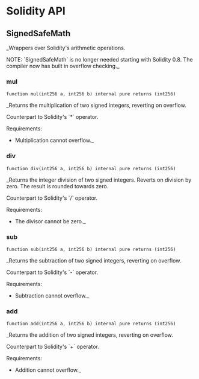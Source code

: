 # Solidity API

## SignedSafeMath

_Wrappers over Solidity&#x27;s arithmetic operations.

NOTE: &#x60;SignedSafeMath&#x60; is no longer needed starting with Solidity 0.8. The compiler
now has built in overflow checking._

### mul

```solidity
function mul(int256 a, int256 b) internal pure returns (int256)
```

_Returns the multiplication of two signed integers, reverting on
overflow.

Counterpart to Solidity&#x27;s &#x60;*&#x60; operator.

Requirements:

- Multiplication cannot overflow._

### div

```solidity
function div(int256 a, int256 b) internal pure returns (int256)
```

_Returns the integer division of two signed integers. Reverts on
division by zero. The result is rounded towards zero.

Counterpart to Solidity&#x27;s &#x60;/&#x60; operator.

Requirements:

- The divisor cannot be zero._

### sub

```solidity
function sub(int256 a, int256 b) internal pure returns (int256)
```

_Returns the subtraction of two signed integers, reverting on
overflow.

Counterpart to Solidity&#x27;s &#x60;-&#x60; operator.

Requirements:

- Subtraction cannot overflow._

### add

```solidity
function add(int256 a, int256 b) internal pure returns (int256)
```

_Returns the addition of two signed integers, reverting on
overflow.

Counterpart to Solidity&#x27;s &#x60;+&#x60; operator.

Requirements:

- Addition cannot overflow._

